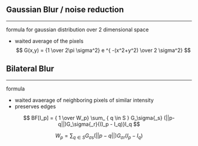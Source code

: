 ## Gaussian Blur / noise reduction
___
formula for gaussian distribution over 2 dimensional space
 - waited average of the pixels 
$$ G(x,y) = {1 \over 2\pi \sigma^2} e ^{ -(x^2+y^2) \over 2 \sigma^2} $$

## Bilateral Blur 
___
formula 
 - waited avaerage of neighboring pixels of similar intensity 
 - preserves edges 

 $$ BF[I_p] = { 1 \over W_p} \sum_ { q \in S } G_\sigma{_s} (||p-q||)G_\sigma{_r}{(I_p - I_q)}I_q $$

 $$ W_p = \sum_{ q \in S } G_\sigma{_s} (||p-q||)G_\sigma{_r}{(I_p - I_q)} $$